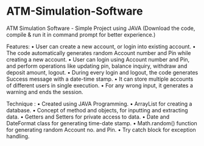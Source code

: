 # ATM-Simulation-Software

ATM Simulation Software - Simple Project using JAVA (Download the code, compile & run it in command prompt for better experience.)

Features:
•	User can create a new account, or login into existing account.
•	The code automatically generates random Account number and Pin while creating a new account.
•	User can login using Account number and Pin, and perform operations like updating pin, balance inquiry, withdraw and deposit amount, logout.
•	During every login and logout, the code generates Success message with a date-time stamp.
•	It can store multiple accounts of different users in single execution.
•	For any wrong input, it generates a warning and ends the session.

Technique :
•	Created using JAVA Programming.
•	ArrayList for creating a database.
•	Concept of method and objects, for inputting and extracting data.
•	Getters and Setters for private access to data.
•	Date and DateFormat class for generating time-date stamp.
•	Math.random() function for generating random Account no. and Pin.
•	Try catch block for exception handling.








